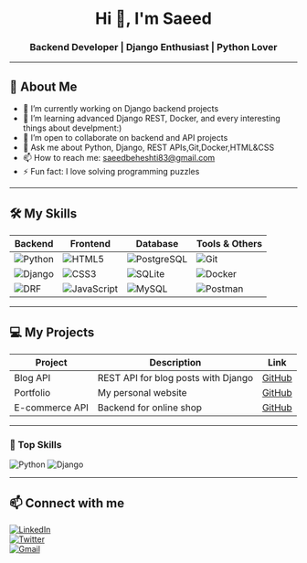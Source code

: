<h1 align="center">Hi 👋, I'm Saeed</h1>
<h3 align="center">Backend Developer | Django Enthusiast | Python Lover</h3>

---

## 🚀 About Me
- 🔭 I’m currently   working on Django backend projects
- 🌱 I’m learning   advanced Django REST, Docker, and every interesting things about develpment:)
- 👯 I’m open to   collaborate on backend and API projects
- 💬 Ask me about   Python, Django, REST APIs,Git,Docker,HTML&CSS
- 📫 How to reach me: saeedbeheshti83@gmail.com
- ⚡ Fun fact:   I love solving programming puzzles

---

## 🛠️ My Skills

| Backend | Frontend | Database | Tools & Others |
|---------|----------|----------|----------------|
| ![Python](https://img.shields.io/badge/-Python-3776AB?style=flat-square&logo=python&logoColor=white) | ![HTML5](https://img.shields.io/badge/-HTML5-E34F26?style=flat-square&logo=html5&logoColor=white) | ![PostgreSQL](https://img.shields.io/badge/-PostgreSQL-316192?style=flat-square&logo=postgresql&logoColor=white) | ![Git](https://img.shields.io/badge/-Git-F05032?style=flat-square&logo=git&logoColor=white) |
| ![Django](https://img.shields.io/badge/-Django-092E20?style=flat-square&logo=django&logoColor=white) | ![CSS3](https://img.shields.io/badge/-CSS3-1572B6?style=flat-square&logo=css3&logoColor=white) | ![SQLite](https://img.shields.io/badge/-SQLite-07405E?style=flat-square&logo=sqlite&logoColor=white) | ![Docker](https://img.shields.io/badge/-Docker-2496ED?style=flat-square&logo=docker&logoColor=white) |
| ![DRF](https://img.shields.io/badge/-DjangoREST-092E20?style=flat-square&logo=django&logoColor=white) | ![JavaScript](https://img.shields.io/badge/-JavaScript-F7DF1E?style=flat-square&logo=javascript&logoColor=black) | ![MySQL](https://img.shields.io/badge/-MySQL-4479A1?style=flat-square&logo=mysql&logoColor=white) | ![Postman](https://img.shields.io/badge/-Postman-FF6C37?style=flat-square&logo=postman&logoColor=white) |

---

## 💻 My Projects

| Project | Description | Link |
|---------|-------------|------|
| Blog API | REST API for blog posts with Django | [GitHub](https://github.com/saeed/blog-api) |
| Portfolio | My personal website | [GitHub](https://github.com/saeed/portfolio) |
| E-commerce API | Backend for online shop | [GitHub](https://github.com/saeed/ecommerce-api) |

---

### 🐍 Top Skills
![Python](https://img.shields.io/badge/Python-90%25-3776AB?style=for-the-badge&logo=python&logoColor=white)
![Django](https://img.shields.io/badge/Django-85%25-092E20?style=for-the-badge&logo=django&logoColor=white)

---

## 📫 Connect with me

[![LinkedIn](https://img.shields.io/badge/LinkedIn-Saeed-blue?style=for-the-badge&logo=linkedin)](https://www.linkedin.com/in/saeed)  
[![Twitter](https://img.shields.io/badge/Twitter-@Saeed-1DA1F2?style=for-the-badge&logo=twitter)](https://twitter.com/Saeed)  
[![Gmail](https://img.shields.io/badge/Gmail-saeed%40example.com-D14836?style=for-the-badge&logo=gmail&logoColor=white)](mailto:saeed@example.com)
